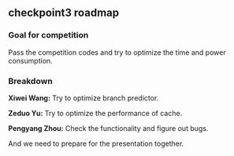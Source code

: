 ## checkpoint3 roadmap

### Goal for competition

Pass the competition codes and try to optimize the time and power consumption.

### Breakdown

**Xiwei Wang:**  Try to optimize branch predictor.

**Zeduo Yu:** Try to optimize the performance of cache.

**Pengyang Zhou:** Check the functionality and figure out bugs.

And we need to prepare for the presentation together. 

